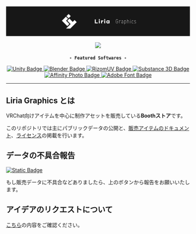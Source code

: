 [![](/images/banner_liria_005.png)](https://eicosapenta.booth.pm)

<p align="center">  
  <a aria-label="booth_link" href="https://eicosapenta.booth.pm/">
    <img src="https://img.shields.io/badge/liria_graphics-303030?style=for-the-badge&label=%F0%9F%90%AB%20booth&labelColor=fc4d50">
  </a>
</p>

<p align="center">
  <strong><code>- Featured Softwares -</code></strong>
</p>

<p align="center">
  <a aria-label="unity" href="https://unity.com/">
    <img alt="Unity Badge" src="https://img.shields.io/badge/unity-4a4a4a.svg?style=for-the-badge&labelColor=202020&logo=unity&logoColor=white">
  </a>
  <a aria-label="blender" href="https://blender.org/">
    <img alt="Blender Badge" src="https://img.shields.io/badge/Blender-%23F5792A.svg?style=for-the-badge&logo=blender&logoColor=white&labelColor=5b2d0f">
  </a>
  <a aria-label="rizomuv" href="https://rizom-lab.com/rizomuv-vs/">
    <img alt="RizomUV Badge" src="https://img.shields.io/badge/rizomuv-ef4000?style=for-the-badge">
  </a>
  <a aria-label="substance" href="https://adobe.com/creativecloud/3d-ar/campaign/pricing.html">
    <img alt="Substance 3D Badge" src="https://img.shields.io/badge/Substance_3D-99e83f?style=for-the-badge&logo=adobe&labelColor=1e3101">
  </a>
  <a aria-label="affinity_photo" href="https://affinity.serif.com/photo/">
    <img alt="Affinity Photo Badge" src="https://img.shields.io/badge/Affinity%20Photo-%237E4DD2.svg?style=for-the-badge&logo=affinity-photo&logoColor=white&labelColor=311d52">
  </a>
  <a aria-label="adobe_font" href="https://fonts.adobe.com/">
    <img alt="Adobe Font Badge" src="https://img.shields.io/badge/Adobe%20Fonts-333c4a.svg?style=for-the-badge&logo=Adobe%20Fonts&logoColor=white&labelColor=0f1317">
  </a>
</p>

---

## Liria Graphics とは

VRChat向けアイテムを中心に制作アセットを販売している**Boothストア**です。

このリポジトリでは主にパブリックデータの公開と、[販売アイテムのドキュメント](https://github.com/Liria-works/liria_graphics/wiki)、[ライセンス](https://github.com/Liria-works/liria_graphics/wiki/%E3%83%A9%E3%82%A4%E3%82%BB%E3%83%B3%E3%82%B9)の掲載を行います。

## データの不具合報告

[![Static Badge](https://img.shields.io/badge/send_issue-cccccc?style=for-the-badge&logo=github&labelColor=262626)](https://github.com/Liria-works/liria_graphics/issues/new?assignees=Liry24&labels=bug&projects=&template=不具合レポート.md&title=商品データの不具合についての報告)

もし販売データに不具合などありましたら、上のボタンから報告をお願いいたします。  

## アイデアのリクエストについて

[こちら](https://github.com/Liria-works/liria_graphics/blob/main/REQUEST.md)の内容をご確認ください。
